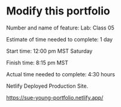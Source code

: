 # Modify this portfolio

Number and name of feature: Lab: Class 05

Estimate of time needed to complete: 1 day

Start time: 12:00 pm MST Saturday

Finish time: 8:15 pm MST

Actual time needed to complete: 4:30 hours

Netlify Deployed Production Site. 

https://sue-young-portfolio.netlify.app/

